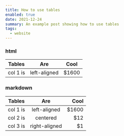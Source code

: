 ```yaml
---
title: How to use tables
enabled: true
date: 2021-12-24
summary: An example post showing how to use tables
tags:
  - website
---
```


### html

<table>
<thead>
  <tr>
    <th>Tables</th>
    <th>Are</th>
    <th>Cool</th>
  </tr>
</thead>
<tbody>
  <tr>
    <td>col 1 is</td>
    <td>left-aligned</td>
    <td>$1600</td>
  </tr>
</tbody>
</table>

### markdown

| Tables   |      Are      |  Cool |
| -------- | :-----------: | ----: |
| col 1 is | left-aligned  | $1600 |
| col 2 is |   centered    |   $12 |
| col 3 is | right-aligned |    $1 |

